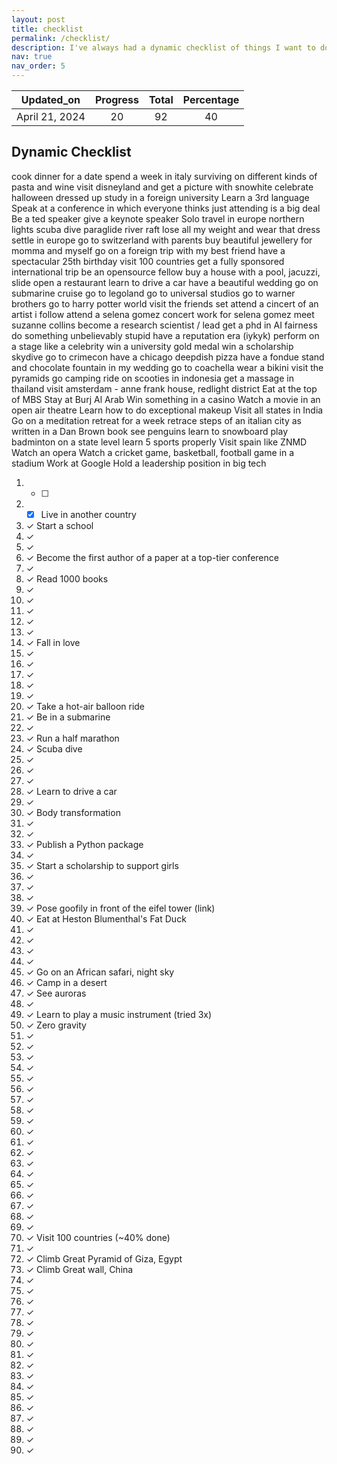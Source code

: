 ```yaml
---
layout: post
title: checklist
permalink: /checklist/
description: I've always had a dynamic checklist of things I want to do in life. However, I was inspired by <a href:'https://huyenchip.com/list-100/'>Chip Hyuen</a> to officially list them down.
nav: true
nav_order: 5
---
```



| Updated_on | Progress | Total | Percentage |
| :----: | :-----: | :----: | :----: |
| April 21, 2024 | 20 | 92 | 40 |


## Dynamic Checklist

cook dinner for a date
spend a week in italy surviving on different kinds of pasta and wine
visit disneyland and get a picture with snowhite
celebrate halloween dressed up 
study in a foreign university
Learn a 3rd language
Speak at a conference in which everyone thinks just attending is a big deal
Be a ted speaker
give a keynote speaker
Solo travel in europe
northern lights
scuba dive
paraglide
river raft
lose all my weight and wear that dress
settle in europe
go to switzerland with parents
buy beautiful jewellery for momma and myself
go on a foreign trip with my best friend
have a spectacular 25th birthday
visit 100 countries
get a fully sponsored international trip
be an opensource fellow
buy a house with a pool, jacuzzi, slide
open a restaurant
learn to drive a car
have a beautiful wedding
go on submarine cruise
go to legoland
go to universal studios
go to warner brothers
go to harry potter world
visit the friends set
attend a cincert of an artist i follow
attend a selena gomez concert
work for selena gomez
meet suzanne collins
become a research scientist / lead
get a phd in AI fairness
do something unbelievably stupid
have a reputation era (iykyk)
perform on a stage like a celebrity
win a university gold medal
win a scholarship
skydive
go to crimecon
have a chicago deepdish pizza
have a fondue stand and chocolate fountain in my wedding
go to coachella
wear a bikini 
visit the pyramids
go camping
ride on scooties in indonesia
get a massage in thailand
visit amsterdam - anne frank house, redlight district
Eat at the top of MBS
Stay at Burj Al Arab
Win something in a casino
Watch a movie in an open air theatre
Learn how to do exceptional makeup
Visit all states in India
Go on a meditation retreat for a week
retrace steps of an italian city as written in a Dan Brown book
see penguins
learn to snowboard
play badminton on a state level
learn 5 sports properly
Visit spain like ZNMD
Watch an opera
Watch a cricket game, basketball, football game  in a stadium
Work at Google
Hold a leadership position in big tech



1. - [ ] 
2. - [x] Live in another country
3. ✓ Start a school 
4. ✓ 
5. ✓ 
6. ✓ Become the first author of a paper at a top-tier conference
7. ✓ 
8. ✓ Read 1000 books
9. ✓ 
10. ✓ 
11. ✓ 
12. ✓ 
13. ✓ 
14. ✓ Fall in love
15. ✓ 
16. ✓ 
17. ✓ 
18. ✓ 
19. ✓ 
20. ✓ Take a hot-air balloon ride
21. ✓ Be in a submarine
22. ✓ 
23. ✓ Run a half marathon
24. ✓ Scuba dive
25. ✓ 
26. ✓ 
27. ✓ 
28. ✓ Learn to drive a car
29. ✓ 
30. ✓ Body transformation
31. ✓ 
32. ✓ 
33. ✓ Publish a Python package
34. ✓ 
35. ✓ Start a scholarship to support girls
36. ✓ 
37. ✓ 
38. ✓ 
39. ✓ Pose goofily in front of the eifel tower (link)
40. ✓ Eat at Heston Blumenthal's Fat Duck
41. ✓ 
42. ✓ 
43. ✓ 
44. ✓ 
45. ✓ Go on an African safari, night sky
46. ✓ Camp in a desert
47. ✓ See auroras
48. ✓ 
49. ✓ Learn to play a music instrument (tried 3x)
50. ✓ Zero gravity
51. ✓ 
52. ✓ 
53. ✓ 
54. ✓ 
55. ✓ 
56. ✓ 
57. ✓ 
58. ✓ 
59. ✓ 
60. ✓ 
61. ✓ 
62. ✓ 
63. ✓ 
64. ✓ 
65. ✓ 
66. ✓ 
67. ✓ 
68. ✓ 
69. ✓ 
70. ✓ Visit 100 countries (~40% done)
71. ✓ 
72. ✓ Climb Great Pyramid of Giza, Egypt
73. ✓ Climb Great wall, China
74. ✓ 
75. ✓ 
76. ✓ 
77. ✓ 
78. ✓ 
79. ✓ 
80. ✓ 
81. ✓ 
82. ✓ 
83. ✓ 
84. ✓ 
85. ✓ 
86. ✓ 
87. ✓ 
88. ✓ 
89. ✓ 
90. ✓ 
